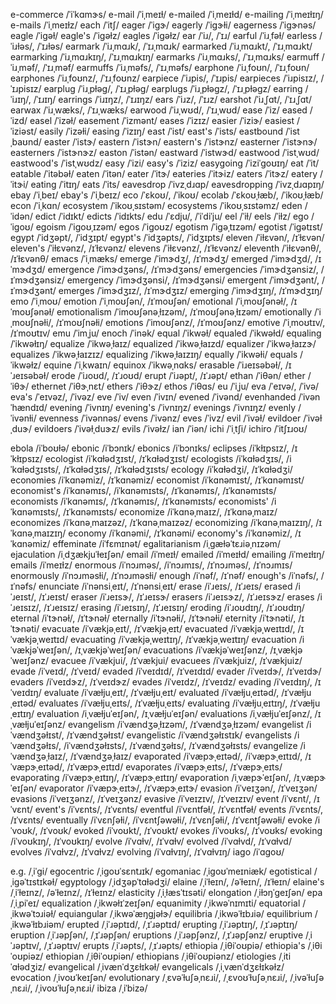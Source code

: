 e-commerce	/ˈiˈkɑmɝs/
e-mail	/ˈiˌmeɪɫ/
e-mailed	/ˈiˌmeɪɫd/
e-mailing	/ˈiˌmeɪɫɪŋ/
e-mails	/ˈiˌmeɪɫz/
each	/ˈitʃ/
eager	/ˈiɡɝ/
eagerly	/ˈiɡɝɫi/
eagerness	/ˈiɡɝnəs/
eagle	/ˈiɡəɫ/
eagle's	/ˈiɡəɫz/
eagles	/ˈiɡəɫz/
ear	/ˈiɹ/, /ˈɪɹ/
earful	/ˈiɹˌfəɫ/
earless	/ˈiɹɫəs/, /ˈɪɹɫəs/
earmark	/ˈiɹˌmɑɹk/, /ˈɪɹˌmɑɹk/
earmarked	/ˈiɹˌmɑɹkt/, /ˈɪɹˌmɑɹkt/
earmarking	/ˈiɹˌmɑɹkɪŋ/, /ˈɪɹˌmɑɹkɪŋ/
earmarks	/ˈiɹˌmɑɹks/, /ˈɪɹˌmɑɹks/
earmuff	/ˈiɹˌməf/, /ˈɪɹˌməf/
earmuffs	/ˈiɹˌməfs/, /ˈɪɹˌməfs/
earphone	/ˈiɹˌfoʊn/, /ˈɪɹˌfoʊn/
earphones	/ˈiɹˌfoʊnz/, /ˈɪɹˌfoʊnz/
earpiece	/ˈiɹpis/, /ˈɪɹpis/
earpieces	/ˈiɹpisɪz/, /ˈɪɹpisɪz/
earplug	/ˈiɹˌpɫəɡ/, /ˈɪɹˌpɫəɡ/
earplugs	/ˈiɹˌpɫəɡz/, /ˈɪɹˌpɫəɡz/
earring	/ˈiɹɪŋ/, /ˈɪɹɪŋ/
earrings	/ˈiɹɪŋz/, /ˈɪɹɪŋz/
ears	/ˈiɹz/, /ˈɪɹz/
earshot	/ˈiɹˌʃɑt/, /ˈɪɹˌʃɑt/
earwax	/ˈiɹˌwæks/, /ˈɪɹˌwæks/
earwood	/ˈiɹˌwʊd/, /ˈɪɹˌwʊd/
ease	/ˈiz/
eased	/ˈizd/
easel	/ˈizəɫ/
easement	/ˈizmənt/
eases	/ˈizɪz/
easier	/ˈiziɝ/
easiest	/ˈiziəst/
easily	/ˈizəɫi/
easing	/ˈizɪŋ/
east	/ˈist/
east's	/ˈists/
eastbound	/ˈistˌbaʊnd/
easter	/ˈistɝ/
eastern	/ˈistɝn/
eastern's	/ˈistɝnz/
easterner	/ˈistɝnɝ/
easterners	/ˈistɝnɝz/
easton	/ˈistən/
eastward	/ˈistwɝd/
eastwood	/ˈistˌwʊd/
eastwood's	/ˈistˌwʊdz/
easy	/ˈizi/
easy's	/ˈiziz/
easygoing	/ˈiziˈɡoʊɪŋ/
eat	/ˈit/
eatable	/ˈitəbəɫ/
eaten	/ˈitən/
eater	/ˈitɝ/
eateries	/ˈitɝiz/
eaters	/ˈitɝz/
eatery	/ˈitɝi/
eating	/ˈitɪŋ/
eats	/ˈits/
eavesdrop	/ˈivzˌdɹɑp/
eavesdropping	/ˈivzˌdɹɑpɪŋ/
ebay	/ˈiˌbeɪ/
ebay's	/ˈiˌbeɪz/
eco	/ˈɛkoʊ/, /ˈikoʊ/
ecolab	/ˈɛkoʊˌɫæb/, /ˈikoʊˌɫæb/
econ	/ˈiˌkɑn/
ecosystem	/ˈikoʊˌsɪstəm/
ecosystems	/ˈikoʊˌsɪstəmz/
eden	/ˈidən/
edict	/ˈidɪkt/
edicts	/ˈidɪkts/
edu	/ˈɛdju/, /ˈiˈdiˈju/
eel	/ˈiɫ/
eels	/ˈiɫz/
ego	/ˈiɡoʊ/
egoism	/ˈiɡoʊˌɪzəm/
egos	/ˈiɡoʊz/
egotism	/ˈiɡəˌtɪzəm/
egotist	/ˈiɡətɪst/
egypt	/ˈidʒəpt/, /ˈidʒɪpt/
egypt's	/ˈidʒəpts/, /ˈidʒɪpts/
eleven	/ˈiɫɛvən/, /ɪˈɫɛvən/
eleven's	/ˈiɫɛvənz/, /ɪˈɫɛvənz/
elevens	/ˈiɫɛvənz/, /ɪˈɫɛvənz/
eleventh	/ˈiɫɛvənθ/, /ɪˈɫɛvənθ/
emacs	/ˈiˌmæks/
emerge	/ˈimɝdʒ/, /ɪˈmɝdʒ/
emerged	/ˈimɝdʒd/, /ɪˈmɝdʒd/
emergence	/ˈimɝdʒəns/, /ɪˈmɝdʒəns/
emergencies	/ˈimɝdʒənsiz/, /ɪˈmɝdʒənsiz/
emergency	/ˈimɝdʒənsi/, /ɪˈmɝdʒənsi/
emergent	/ˈimɝdʒənt/, /ɪˈmɝdʒənt/
emerges	/ˈimɝdʒɪz/, /ɪˈmɝdʒɪz/
emerging	/ˈimɝdʒɪŋ/, /ɪˈmɝdʒɪŋ/
emo	/ˈiˌmoʊ/
emotion	/ˈiˌmoʊʃən/, /ɪˈmoʊʃən/
emotional	/ˈiˌmoʊʃənəɫ/, /ɪˈmoʊʃənəɫ/
emotionalism	/ˈimoʊʃənəˌɫɪzəm/, /ɪˈmoʊʃənəˌɫɪzəm/
emotionally	/ˈiˌmoʊʃnəɫi/, /ɪˈmoʊʃnəɫi/
emotions	/ˈimoʊʃənz/, /ɪˈmoʊʃənz/
emotive	/ˈiˌmoʊtɪv/, /ɪˈmoʊtɪv/
emu	/ˈimˌju/
enoch	/ˈinək/
equal	/ˈikwəɫ/
equaled	/ˈikwəɫd/
equaling	/ˈikwəɫɪŋ/
equalize	/ˈikwəˌɫaɪz/
equalized	/ˈikwəˌɫaɪzd/
equalizer	/ˈikwəˌɫaɪzɝ/
equalizes	/ˈikwəˌɫaɪzɪz/
equalizing	/ˈikwəˌɫaɪzɪŋ/
equally	/ˈikwəɫi/
equals	/ˈikwəɫz/
equine	/ˈiˌkwaɪn/
equinox	/ˈikwəˌnɑks/
erasable	/ˈiɹeɪsəbəɫ/, /ɪˈɹeɪsəbəɫ/
erode	/ˈiɹoʊd/, /ɪˈɹoʊd/
erupt	/ˈiɹəpt/, /ɪˈɹəpt/
ethan	/ˈiθən/
ether	/ˈiθɝ/
ethernet	/ˈiθɝˌnɛt/
ethers	/ˈiθɝz/
ethos	/ˈiθɑs/
eu	/ˈiˌju/
eva	/ˈeɪvə/, /ˈivə/
eva's	/ˈeɪvəz/, /ˈivəz/
eve	/ˈiv/
even	/ˈivɪn/
evened	/ˈivənd/
evenhanded	/ˈivənˈhændɪd/
evening	/ˈivnɪŋ/
evening's	/ˈivnɪŋz/
evenings	/ˈivnɪŋz/
evenly	/ˈivənɫi/
evenness	/ˈivənnəs/
evens	/ˈivənz/
eves	/ˈivz/
evil	/ˈivəɫ/
evildoer	/ˈivəɫˌduɝ/
evildoers	/ˈivəɫˌduɝz/
evils	/ˈivəɫz/
ian	/ˈiən/
ichi	/ˈiˌtʃi/
ichiro	/ˈitʃɪɹoʊ/

ebola	/iˈboʊɫə/
ebonic	/iˈbɔnɪk/
ebonics	/iˈbɔnɪks/
eclipses	/iˈkɫɪpsɪz/, /ɪˈkɫɪpsɪz/
ecologist	/iˈkɑɫədʒɪst/, /ɪˈkɑɫədʒɪst/
ecologists	/iˈkɑɫədʒɪs/, /iˈkɑɫədʒɪsts/, /ɪˈkɑɫədʒɪs/, /ɪˈkɑɫədʒɪsts/
ecology	/iˈkɑɫədʒi/, /ɪˈkɑɫədʒi/
economies	/iˈkɑnəmiz/, /ɪˈkɑnəmiz/
economist	/iˈkɑnəmɪst/, /ɪˈkɑnəmɪst/
economist's	/iˈkɑnəmɪs/, /iˈkɑnəmɪsts/, /ɪˈkɑnəmɪs/, /ɪˈkɑnəmɪsts/
economists	/iˈkɑnəmɪs/, /ɪˈkɑnəmɪs/, /ɪˈkɑnəmɪsts/
economists'	/iˈkɑnəmɪsts/, /ɪˈkɑnəmɪsts/
economize	/iˈkɑnəˌmaɪz/, /ɪˈkɑnəˌmaɪz/
economizes	/iˈkɑnəˌmaɪzəz/, /ɪˈkɑnəˌmaɪzəz/
economizing	/iˈkɑnəˌmaɪzɪŋ/, /ɪˈkɑnəˌmaɪzɪŋ/
economy	/iˈkɑnəmi/, /ɪˈkɑnəmi/
economy's	/iˈkɑnəmiz/, /ɪˈkɑnəmiz/
effeminate	/iˈfɛmɪnət/
egalitarianism	/iˌɡæɫəˈtɛɹiəˌnɪzəm/
ejaculation	/iˌdʒækjuˈɫeɪʃən/
email	/iˈmeɪɫ/
emailed	/iˈmeɪɫd/
emailing	/iˈmeɪɫɪŋ/
emails	/iˈmeɪɫz/
enormous	/iˈnɔɹməs/, /iˈnɔɹmɪs/, /ɪˈnɔɹməs/, /ɪˈnɔɹmɪs/
enormously	/iˈnɔɹməsɫi/, /ɪˈnɔɹməsɫi/
enough	/iˈnəf/, /ɪˈnəf/
enough's	/iˈnəfs/, /ɪˈnəfs/
enunciate	/iˈnənsiˌeɪt/, /ɪˈnənsiˌeɪt/
erase	/iˈɹeɪs/, /ɪˈɹeɪs/
erased	/iˈɹeɪst/, /ɪˈɹeɪst/
eraser	/iˈɹeɪsɝ/, /ɪˈɹeɪsɝ/
erasers	/iˈɹeɪsɝz/, /ɪˈɹeɪsɝz/
erases	/iˈɹeɪsɪz/, /ɪˈɹeɪsɪz/
erasing	/iˈɹeɪsɪŋ/, /ɪˈɹeɪsɪŋ/
eroding	/iˈɹoʊdɪŋ/, /ɪˈɹoʊdɪŋ/
eternal	/iˈtɝnəɫ/, /ɪˈtɝnəɫ/
eternally	/iˈtɝnəɫi/, /ɪˈtɝnəɫi/
eternity	/iˈtɝnəti/, /ɪˈtɝnəti/
evacuate	/iˈvækjəˌeɪt/, /ɪˈvækjəˌeɪt/
evacuated	/iˈvækjəˌweɪtɪd/, /ɪˈvækjəˌweɪtɪd/
evacuating	/iˈvækjəˌweɪtɪŋ/, /ɪˈvækjəˌweɪtɪŋ/
evacuation	/iˈvækjəˈweɪʃən/, /ɪˌvækjəˈweɪʃən/
evacuations	/iˈvækjəˈweɪʃənz/, /ɪˌvækjəˈweɪʃənz/
evacuee	/iˈvækjui/, /ɪˈvækjui/
evacuees	/iˈvækjuiz/, /ɪˈvækjuiz/
evade	/iˈveɪd/, /ɪˈveɪd/
evaded	/iˈveɪdɪd/, /ɪˈveɪdɪd/
evader	/iˈveɪdɝ/, /ɪˈveɪdɝ/
evaders	/iˈveɪdɝz/, /ɪˈveɪdɝz/
evades	/iˈveɪdz/, /ɪˈveɪdz/
evading	/iˈveɪdɪŋ/, /ɪˈveɪdɪŋ/
evaluate	/iˈvæɫjuˌeɪt/, /ɪˈvæɫjuˌeɪt/
evaluated	/iˈvæɫjuˌeɪtəd/, /ɪˈvæɫjuˌeɪtəd/
evaluates	/iˈvæɫjuˌeɪts/, /ɪˈvæɫjuˌeɪts/
evaluating	/iˈvæɫjuˌeɪtɪŋ/, /ɪˈvæɫjuˌeɪtɪŋ/
evaluation	/iˌvæɫjuˈeɪʃən/, /ɪˌvæɫjuˈeɪʃən/
evaluations	/iˌvæɫjuˈeɪʃənz/, /ɪˌvæɫjuˈeɪʃənz/
evangelism	/iˈvændʒəˌɫɪzəm/, /ɪˈvændʒəˌɫɪzəm/
evangelist	/iˈvændʒəɫɪst/, /ɪˈvændʒəɫɪst/
evangelistic	/iˈvændʒəɫɪstɪk/
evangelists	/iˈvændʒəɫɪs/, /iˈvændʒəɫɪsts/, /ɪˈvændʒəɫɪs/, /ɪˈvændʒəɫɪsts/
evangelize	/iˈvændʒəˌɫaɪz/, /ɪˈvændʒəˌɫaɪz/
evaporated	/iˈvæpɝˌeɪtəd/, /iˈvæpɝˌeɪtɪd/, /ɪˈvæpɝˌeɪtəd/, /ɪˈvæpɝˌeɪtɪd/
evaporates	/iˈvæpɝˌeɪts/, /ɪˈvæpɝˌeɪts/
evaporating	/iˈvæpɝˌeɪtɪŋ/, /ɪˈvæpɝˌeɪtɪŋ/
evaporation	/iˌvæpɝˈeɪʃən/, /ɪˌvæpɝˈeɪʃən/
evaporator	/iˈvæpɝˌeɪtɝ/, /ɪˈvæpɝˌeɪtɝ/
evasion	/iˈveɪʒən/, /ɪˈveɪʒən/
evasions	/iˈveɪʒənz/, /ɪˈveɪʒənz/
evasive	/iˈveɪzɪv/, /ɪˈveɪzɪv/
event	/iˈvɛnt/, /ɪˈvɛnt/
event's	/iˈvɛnts/, /ɪˈvɛnts/
eventful	/iˈvɛntfəɫ/, /ɪˈvɛntfəɫ/
events	/iˈvɛnts/, /ɪˈvɛnts/
eventually	/iˈvɛnʃəɫi/, /iˈvɛntʃəwəɫi/, /ɪˈvɛnʃəɫi/, /ɪˈvɛntʃəwəɫi/
evoke	/iˈvoʊk/, /ɪˈvoʊk/
evoked	/iˈvoʊkt/, /ɪˈvoʊkt/
evokes	/iˈvoʊks/, /ɪˈvoʊks/
evoking	/iˈvoʊkɪŋ/, /ɪˈvoʊkɪŋ/
evolve	/iˈvɑɫv/, /ɪˈvɑɫv/
evolved	/iˈvɑɫvd/, /ɪˈvɑɫvd/
evolves	/iˈvɑɫvz/, /ɪˈvɑɫvz/
evolving	/iˈvɑɫvɪŋ/, /ɪˈvɑɫvɪŋ/
iago	/iˈɑɡoʊ/

e.g.	/ˌiˈɡi/
egocentric	/ˌiɡoʊˈsɛntɹɪk/
egomaniac	/ˌiɡoʊˈmeɪniæk/
egotistical	/ˌiɡəˈtɪstɪkəɫ/
egyptology	/ˌidʒəpˈtɑɫədʒi/
elaine	/ˌiˈɫeɪn/, /əˈɫeɪn/, /ɪˈɫeɪn/
elaine's	/ˌiˈɫeɪnz/, /əˈɫeɪnz/, /ɪˈɫeɪnz/
elasticity	/ˌiˌɫæsˈtɪsəti/
elongation	/ˌiɫɔŋˈɡeɪʃən/
epa	/ˌiˌpiˈeɪ/
equalization	/ˌikwəɫɪˈzeɪʃən/
equanimity	/ˌikwəˈnɪmɪti/
equatorial	/ˌikwəˈtɔɹiəɫ/
equiangular	/ˌikwəˈæŋɡjəɫɝ/
equilibria	/ˌikwəˈɫɪbɹiə/
equilibrium	/ˌikwəˈɫɪbɹiəm/
erupted	/ˌiˈɹəptɪd/, /ˌɪˈɹəptɪd/
erupting	/ˌiˈɹəptɪŋ/, /ˌɪˈɹəptɪŋ/
eruption	/ˌiˈɹəpʃən/, /ˌɪˈɹəpʃən/
eruptions	/ˌiˈɹəpʃənz/, /ˌɪˈɹəpʃənz/
eruptive	/ˌiˈɹəptɪv/, /ˌɪˈɹəptɪv/
erupts	/ˌiˈɹəpts/, /ˌɪˈɹəpts/
ethiopia	/ˌiθiˈoʊpiə/
ethiopia's	/ˌiθiˈoʊpiəz/
ethiopian	/ˌiθiˈoʊpiən/
ethiopians	/ˌiθiˈoʊpiənz/
etiologies	/ˌitiˈɑɫədʒiz/
evangelical	/ˌivænˈdʒɛɫɪkəɫ/
evangelicals	/ˌiˌvænˈdʒɛɫɪkəɫz/
evocation	/ˌivoʊˈkeɪʃən/
evolutionary	/ˌɛvəˈɫuʃəˌnɛɹi/, /ˌɛvoʊˈɫuʃəˌnɛɹi/, /ˌivəˈɫuʃəˌnɛɹi/, /ˌivoʊˈɫuʃəˌnɛɹi/
ibiza	/ˌiˈbizə/


<!-- ios	/ˈaɪoʊs/, /ˈioʊs/ -->

